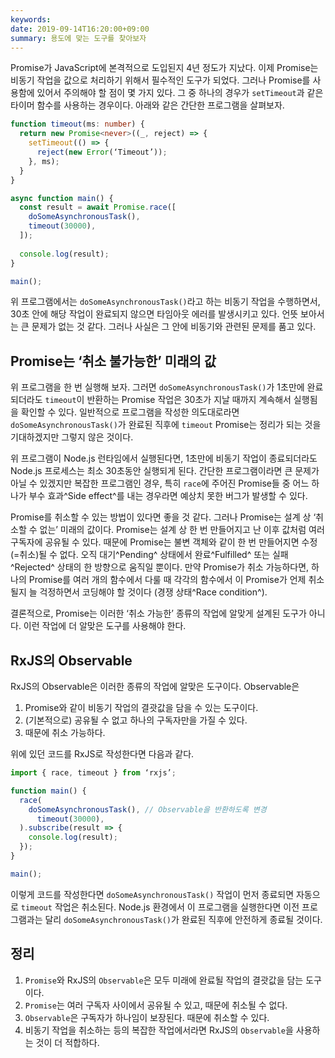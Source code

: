 ```yaml
---
keywords:
date: 2019-09-14T16:20:00+09:00
summary: 용도에 맞는 도구를 찾아보자
---
```


Promise가 JavaScript에 본격적으로 도입된지 4년 정도가 지났다. 이제 Promise는 비동기 작업을 값으로 처리하기 위해서 필수적인 도구가 되었다. 그러나 Promise를 사용함에 있어서 주의해야 할 점이 몇 가지 있다. 그 중 하나의 경우가 `setTimeout`과 같은 타이머 함수를 사용하는 경우이다. 아래와 같은 간단한 프로그램을 살펴보자.

```ts
function timeout(ms: number) {
  return new Promise<never>((_, reject) => {
    setTimeout(() => {
      reject(new Error(‘Timeout’));
    }, ms);
  }
}

async function main() {
  const result = await Promise.race([
    doSomeAsynchronousTask(),
    timeout(30000),
  ]);
  
  console.log(result);
}

main();
```

위 프로그램에서는 `doSomeAsynchronousTask()`라고 하는 비동기 작업을 수행하면서, 30초 안에 해당 작업이 완료되지 않으면 타임아웃 에러를 발생시키고 있다. 언뜻 보아서는 큰 문제가 없는 것 같다. 그러나 사실은 그 안에 비동기와 관련된 문제를 품고 있다.

## Promise는 ‘취소 불가능한’ 미래의 값

위 프로그램을 한 번 실행해 보자. 그러면 `doSomeAsynchronousTask()`가 1초만에 완료되더라도 `timeout`이 반환하는 Promise 작업은 30초가 지날 때까지 계속해서 실행됨을 확인할 수 있다. 일반적으로 프로그램을 작성한 의도대로라면 `doSomeAsynchronousTask()`가 완료된 직후에 `timeout` Promise는 정리가 되는 것을 기대하겠지만 그렇지 않은 것이다.

위 프로그램이 Node.js 런타임에서 실행된다면, 1초만에 비동기 작업이 종료되더라도 Node.js 프로세스는 최소 30초동안 실행되게 된다. 간단한 프로그램이라면 큰 문제가 아닐 수 있겠지만 복잡한 프로그램인 경우, 특히 `race`에 주어진 Promise들 중 어느 하나가 부수 효과^Side effect^를 내는 경우라면 예상치 못한 버그가 발생할 수 있다.

Promise를 취소할 수 있는 방법이 있다면 좋을 것 같다. 그러나 Promise는 설계 상 ‘취소할 수 없는’ 미래의 값이다. Promise는 설계 상 한 번 만들어지고 난 이후 값처럼 여러 구독자에 공유될 수 있다. 때문에 Promise는 불변 객체와 같이 한 번 만들어지면 수정(=취소)될 수 없다. 오직 대기^Pending^ 상태에서 완료^Fulfilled^ 또는 실패^Rejected^ 상태의 한 방향으로 움직일 뿐이다. 만약 Promise가 취소 가능하다면, 하나의 Promise를 여러 개의 함수에서 다룰 때 각각의 함수에서 이 Promise가 언제 취소될지 늘 걱정하면서 코딩해야 할 것이다 (경쟁 상태^Race condition^).

결론적으로, Promise는 이러한 ‘취소 가능한’ 종류의 작업에 알맞게 설계된 도구가 아니다. 이런 작업에 더 알맞은 도구를 사용해야 한다.

## RxJS의 Observable

RxJS의 Observable은 이러한 종류의 작업에 알맞은 도구이다. Observable은

1. Promise와 같이 비동기 작업의 결괏값을 담을 수 있는 도구이다.
2. (기본적으로) 공유될 수 없고 하나의 구독자만을 가질 수 있다.
3. 때문에 취소 가능하다.

위에 있던 코드를 RxJS로 작성한다면 다음과 같다.

```ts
import { race, timeout } from ‘rxjs’;

function main() {
  race(
    doSomeAsynchronousTask(), // Observable을 반환하도록 변경
	  timeout(30000),
  ).subscribe(result => {
    console.log(result);
  });
}

main();
```

이렇게 코드를 작성한다면 `doSomeAsynchronousTask()` 작업이 먼저 종료되면 자동으로 `timeout` 작업은 취소된다. Node.js 환경에서 이 프로그램을 실행한다면 이전 프로그램과는 달리 `doSomeAsynchronousTask()`가 완료된 직후에 안전하게 종료될 것이다.

## 정리

1. `Promise`와 RxJS의 `Observable`은 모두 미래에 완료될 작업의 결괏값을 담는 도구이다.
2. `Promise`는 여러 구독자 사이에서 공유될 수 있고, 때문에 취소될 수 없다.
3. `Observable`은 구독자가 하나임이 보장된다. 때문에 취소할 수 있다.
4. 비동기 작업을 취소하는 등의 복잡한 작업에서라면 RxJS의 `Observable`을 사용하는 것이 더 적합하다.

